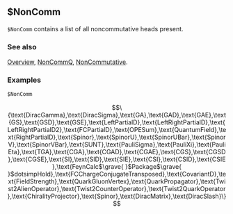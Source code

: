 ## $NonComm

`$NonComm` contains a list of all noncommutative heads present.

### See also

[Overview](Extra/FeynCalc.md), [NonCommQ](NonCommQ.md), [NonCommutative](NonCommutative.md).

### Examples

```mathematica
$NonComm
```

$$\{\text{DiracGamma},\text{DiracSigma},\text{GA},\text{GAD},\text{GAE},\text{GS},\text{GSD},\text{GSE},\text{LeftPartialD},\text{LeftRightPartialD},\text{LeftRightPartialD2},\text{FCPartialD},\text{OPESum},\text{QuantumField},\text{RightPartialD},\text{Spinor},\text{SpinorU},\text{SpinorUBar},\text{SpinorV},\text{SpinorVBar},\text{SUNT},\text{PauliSigma},\text{PauliXi},\text{PauliEta},\text{TGA},\text{CGA},\text{CGAD},\text{CGAE},\text{CGS},\text{CGSD},\text{CGSE},\text{SI},\text{SID},\text{SIE},\text{CSI},\text{CSID},\text{CSIE},\text{FeynCalc$\grave{ }$Package$\grave{ }$dotsimpHold},\text{FCChargeConjugateTransposed},\text{CovariantD},\text{FieldStrength},\text{QuarkGluonVertex},\text{QuarkPropagator},\text{Twist2AlienOperator},\text{Twist2CounterOperator},\text{Twist2QuarkOperator},\text{ChiralityProjector},\text{Spinor},\text{DiracMatrix},\text{DiracSlash}\}$$